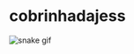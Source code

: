 # cobrinhadajess

![snake gif](https://github.com/jessiepsx/cobrinhadajess/blob/output/github-github-user-contribution.svg)
